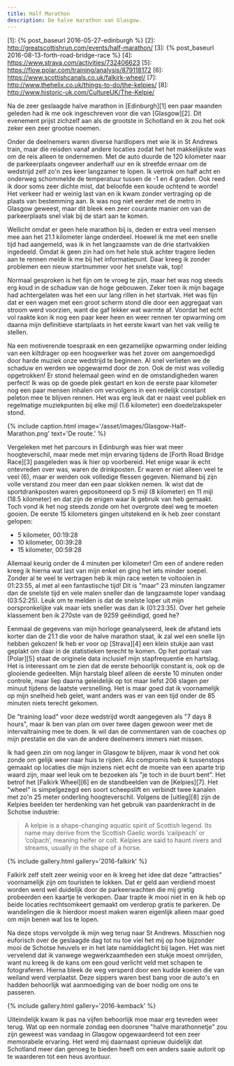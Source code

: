 ```yaml
---
title: Half Marathon
description: De halve marathon van Glasgow.
---
```

[1]: {% post_baseurl 2016-05-27-edinburgh %}
[2]: http://greatscottishrun.com/events/half-marathon/
[3]: {% post_baseurl 2016-08-13-forth-road-bridge-race %}
[4]: https://www.strava.com/activities/732406623
[5]: https://flow.polar.com/training/analysis/879118172
[6]: https://www.scottishcanals.co.uk/falkirk-wheel/
[7]: http://www.thehelix.co.uk/things-to-do/the-kelpies/
[8]: http://www.historic-uk.com/CultureUK/The-Kelpie/

Na de zeer geslaagde halve marathon in [Edinburgh][1] een paar maanden geleden had ik me ook ingeschreven voor die van [Glasgow][2]. Dit evenement prijst zichzelf aan als de grootste in Schotland en ik zou het ook zeker een zeer grootse noemen.

<a name="more"></a>

Onder de deelnemers waren diverse hardlopers met wie ik in St Andrews train, maar die reisden vanaf andere locaties zodat het het makkelijkste was om de reis alleen te ondernemen. Met de auto duurde de 120 kilometer naar de parkeerplaats ongeveer anderhalf uur en ik streefde ernaar om de wedstrijd zelf zo'n zes keer langzamer te lopen. Ik vertrok om half acht en onderweg schommelde de temperatuur tussen de -1 en 4 graden. Ook reed ik door soms zeer dichte mist, dat beloofde een koude ochtend te worde! Het verkeer had er weinig last van en ik kwam zonder vertraging op de plaats van bestemming aan. Ik was nog niet eerder met de metro in Glasgow geweest, maar dit bleek een zeer courante manier om van de parkeerplaats snel vlak bij de start aan te komen.

Wellicht omdat er geen hele marathon bij is, deden er extra veel mensen mee aan het 21.1 kilometer lange onderdeel. Hoewel ik me met een snelle tijd had aangemeld, was ik in het langzaamste van de drie startvakken ingedeeld. Omdat ik geen zin had om het hele stuk achter tragere lieden aan te rennen melde ik me bij het informatiepunt. Daar kreeg ik zonder problemen een nieuw startnummer voor het snelste vak, top!

Normaal gesproken is het fijn om te vroeg te zijn, maar het was nog steeds erg koud in de schaduw van de hoge gebouwen. Zeker toen ik mijn bagage had achtergelaten was het een uur lang rillen in het startvak. Het was fijn dat er een wagen met een groot scherm stond die door een aggregaat van stroom werd voorzien, want die gaf lekker wat warmte af. Voordat het echt vol raakte kon ik nog een paar keer heen en weer rennen ter opwarming om daarna mijn definitieve startplaats in het eerste kwart van het vak veilig te stellen.

Na een motiverende toespraak en een gezamelijke opwarming onder leiding van een kiltdrager op een hoogwerker was het zover om aangemoedigd door harde muziek onze wedstrijd te beginnen. Al snel verlieten we de schaduw en werden we opgewarmd door de zon. Ook de mist was volledig opgetrokken! Er stond helemaal geen wind en de omstandigheden waren perfect! Ik was op de goede plek gestart en kon de eerste paar kilometer nog een paar mensen inhalen om vervolgens in een redelijk constant peleton mee te blijven rennen. Het was erg leuk dat er naast veel publiek en regelmatige muziekpunten bij elke mijl (1.6 kilometer) een doedelzakspeler stond.

{% include caption.html
    image='/asset/images/Glasgow-Half-Marathon.png'
    text='De route.'
%}

Vergeleken met het parcours in Edinburgh was hier wat meer hoogteverschil, maar mede met mijn ervaring tijdens de [Forth Road Bridge Race][3] pasgeleden was ik hier op voorbereid. Het enige waar ik echt ontevreden over was, waren de drinkposten. Er waren er niet alleen veel te veel (6), maar er werden ook volledige flessen gegeven. Niemand bij zijn volle verstand zou meer dan een paar slokken nemen. Ik wist dat de sportdrankposten waren gepositoneerd op 5 mijl (8 kilometer) en 11 mijl (18.5 kilometer) en dat zijn de enigen waar ik gebruik van heb gemaakt. Toch vond ik het nog steeds zonde om het overgrote deel weg te moeten gooien. De eerste 15 kilometers gingen uitstekend en ik heb zeer constant gelopen:

* 5 kilometer, 00:19:28
* 10 kilometer, 00:39:28
* 15 kilometer, 00:59:28

Allemaal keurig onder de 4 minuten per kilometer! Om een of andere reden kreeg ik hierna wat last van mijn enkel en ging het iets minder soepel. Zonder al te veel te vertragen heb ik mijn race weten te voltooien in 01:23:55, al met al een fantastische tijd! Dit is "maar" 23 minuten langzamer dan de snelste tijd en vele malen sneller dan de langzaamste loper vandaag (03:52:25). Leuk om te melden is dat de snelste loper uit mijn oorspronkelijke vak maar iets sneller was dan ik (01:23:35). Over het gehele klassement ben ik 270ste van de 9259 geëindigd, goed he?

Eenmaal de gegevens van mijn horloge geanalyseerd, leek de afstand iets korter dan de 21.1 die voor de halve marathon staat, ik zal wel een snelle lijn hebben gekozen! Ik heb er voor op [Strava][4] een klein stukje aan vast geplakt om daar in de statistieken terecht te komen. Op het portaal van [Polar][5] staat de originele data inclusief mijn stapfrequentie en hartslag. Het is interessant om te zien dat de eerste behoorlijk constant is, ook op de glooiende gedeelten. Mijn harstalg bleef alleen de eerste 10 minuten onder controle, maar liep daarna geleidelijk op tot maar liefst 206 slagen per minuut tijdens de laatste versnelling. Het is maar goed dat ik voornamelijk op mijn snelheid heb gelet, want anders was er van een tijd onder de 85 minuten niets terecht gekomen.

De "training load" voor deze wedstrijd wordt aangegeven als "7 days 8 hours", maar ik ben van plan om over twee dagen gewoon weer met de intervaltraining mee te doen. Ik wil dan de commentaren van de coaches op mijn prestatie en die van de andere deelnemers immers niet missen.

Ik had geen zin om nog langer in Glasgow te blijven, maar ik vond het ook zonde om gelijk weer naar huis te rijden. Als compromis heb ik tussenstops gemaakt op locaties die mijn inziens niet echt de moeite van een aparte trip waard zijn, maar wel leuk om te bezoeken als "je toch in de buurt bent". Het betrof het [Falkirk Wheel][6] en de standbeelden van de [Kelpies][7]. Het "wheel" is simpelgezegd een soort scheepslift en verbindt twee kanalen met zo'n 25 meter onderling hoogteverschil. Volgens de [uitleg][8] zijn de Kelpies beelden ter herdenking van het gebruik van paardenkracht in de Schotse industrie:

> A kelpie is a shape-changing aquatic spirit of Scottish legend. Its name may derive from the Scottish Gaelic words ‘cailpeach’ or ‘colpach’, meaning heifer or colt. Kelpies are said to haunt rivers and streams, usually in the shape of a horse.

{% include gallery.html gallery='2016-falkirk' %}

Falkirk zelf stelt zeer weinig voor en ik kreeg het idee dat deze "attracties" voornamelijk zijn om touristen te lokken. Dat er geld aan verdiend moest worden werd wel duidelijk door de parkeerwachten die mij gretig probeerden een kaartje te verkopen. Daar trapte ik mooi niet in en ik heb op beide locaties rechtsomkeert gemaakt om verderop gratis te parkeren. De wandelingen die ik hierdoor moest maken waren eigenlijk alleen maar goed om mijn benen wat los te lopen.

Na deze stops vervolgde ik mijn weg terug naar St Andrews. Misschien nog euforisch over de geslaagde dag tot nu toe viel het mij op hoe bijzonder mooi de Schotse heuvels er in het late namiddaglicht bij lagen. Het was niet vervelend dat ik vanwege wegwerkzaamheden een stukje moest omrijden, want nu kreeg ik de kans om een goud verlicht veld met schapen te fotograferen. Hierna bleek de weg versperd door een kudde koeien die van weiland werd verplaatst. Deze sippers waren best bang voor de auto's en hadden behoorlijk wat aanmoediging van de boer nodig om ons te passeren.

{% include gallery.html gallery='2016-kemback' %}

Uiteindelijk kwam ik pas na vijfen behoorlijk moe maar erg tevreden weer terug. Wat op een normale zondag een doorsnee "halve marathonnetje" zou zijn geweest was vandaag in Glasgow opgewaardeerd tot een zeer memorabele ervaring. Het werd mij daarnaast opnieuw duidelijk dat Schotland meer dan genoeg te bieden heeft om een anders saaie autorit op te waarderen tot een heus avontuur.